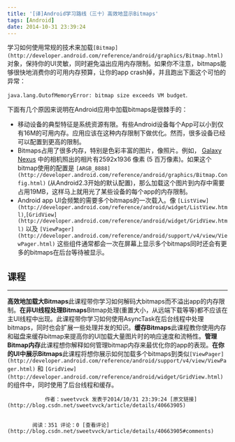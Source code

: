 ```yaml
---
title: '[译]Android学习路线（三十）高效地显示Bitmaps'
tags: [Android]
date: 2014-10-31 23:39:24
---
```




学习如何使用常规的技术来加载`[Bitmap](http://developer.android.com/reference/android/graphics/Bitmap.html)`&nbsp;对象，保持你的UI灵敏，同时避免溢出应用内存限制。如果你不注意，bitmaps能够很快地消费你的可用内存预算，让你的app
 crash掉，并且跑出下面这个可怕的异常：

`java.lang.OutofMemoryError: bitmap size exceeds VM budget`.
<!--more-->
下面有几个原因来说明在Android应用中加载bitmaps是很棘手的：

*   移动设备的典型特征是系统资源有限。有些Android设备每个App可以小到仅有16M的可用内存。应用应该在这种内存限制下做优化。然而，很多设备已经可以配置到更高的限制。
*   Bitmaps占用了很多内存，特别是色彩丰富的图片，像照片。例如，&nbsp;[Galaxy Nexus](http://www.android.com/devices/detail/galaxy-nexus)&nbsp;中的相机照出的相片有2592x1936 像素 (5 百万像素)。如果这个bitmap使用的配置是&nbsp;`[ARGB_8888](http://developer.android.com/reference/android/graphics/Bitmap.Config.html)`&nbsp;(从Android2.3开始的默认配置)，那么加载这个图片到内存中需要占用19MB，这样马上就用光了某些设备的每个app的内存限制。
*   Android app UI会频繁的需要多个bitmaps的一次载入。像&nbsp;`[ListView](http://developer.android.com/reference/android/widget/ListView.html)`,`[GridView](http://developer.android.com/reference/android/widget/GridView.html)`&nbsp;以及&nbsp;`[ViewPager](http://developer.android.com/reference/android/support/v4/view/ViewPager.html)`&nbsp;这些组件通常都会一次在屏幕上显示多个bitmaps同时还会有更多的bitmaps在后台等待被显示。

## 课程

* * *

**高效地加载大Bitmaps**此课程带你学习如何解码大bitmaps而不溢出app的内存限制。**在非UI线程处理Bitmaps**Bitmap处理(重置大小，从远端下载等等)都不应该在主UI线程中出现。此课程带你学习如何使用AsyncTask在后台线程中处理bitmaps，同时也会扩展一些处理并发的知识。**缓存Bitmaps**此课程教你使用内存和磁盘来缓存bitmap来提高你的UI加载大量图片时的响应速度和流畅性。**管理Bitmap内存**此课程想你解释如何管理bitmap内存来最优化你的app的表现。**在你的UI中展示Bitmaps**此课程将想你展示如何加载多个bitmaps到类&#20284;`[ViewPager](http://developer.android.com/reference/android/support/v4/view/ViewPager.html)`&nbsp;和&nbsp;`[GridView](http://developer.android.com/reference/android/widget/GridView.html)`&nbsp;的组件中，同时使用了后台线程和缓存。







                作者：sweetvvck 发表于2014/10/31 23:39:24 [原文链接](http://blog.csdn.net/sweetvvck/article/details/40663905)


            阅读：351 评论：0 [查看评论](http://blog.csdn.net/sweetvvck/article/details/40663905#comments)
